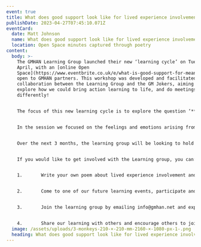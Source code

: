```yaml
---
event: true
title: What does good support look like for lived experience involvement?
publishDate: 2023-04-27T07:45:10.071Z
eventCard:
  date: Matt Johnson
  name: What does good support look like for lived experience involvement?
  location: Open Space minutes captured through poetry
content:
  body: >-
    The GMHAN Learning Group launched their new ‘learning cycle’ on Tuesday 18th
    April, with an [online Open
    Space](https://www.eventbrite.co.uk/e/what-is-good-support-for-meaningful-lived-experience-involvement-tickets-596731117837),
    open to GMHAN partners. This workshop was developed and facilitated as a
    collaboration between the Learning Group and the GM Jokers, aiming to
    explore how we could bring action learning to life, and do meetings
    differently!


    The focus of this new learning cycle is to explore the question ‘**What does good support look like for lived experience involvement and coproduction?**’ The aim is to create space for honest reflection on how the sector does co-production, and to think about the needs and wants of people who are involved and asked to bring their own personal stories and experiences into system design work.


    In the session we focused on the feelings and emotions arising from coproduction, using verbal and non-verbal responses to capture participant feedback. The learning has then been developing into poems, rather than meeting minutes, to enable people to engage with the learning outcomes differently. You can [read these poems here](https://www.gmhan.net/assets/uploads/all-poems.pdf), and they will be used as tools to explore our questions further


    Over the next 3 months, the learning group will be looking to hold a wide variety of learning events, in different localities, at different times and with different approaches, to change the way we deliver meetings, to improve accessibility of events and outcomes.


    If you would like to get involved with the Learning group, you can:


    1.       Write your own poem about lived experience involvement and submit it to us 


    2.       Come to one of our future learning events, participate and share your experiences


    3.       Join the learning group by emailing info@gmhan.net and express your interest to get involved


    4.       Share our learning with others and encourage others to join our learning project
  image: /assets/uploads/3-monkeys-210-×-210-mm-2160-×-1080-px-1-.png
  heading: What does good support look like for lived experience involvement?
---
```


